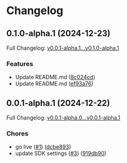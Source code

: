 # Changelog

## 0.1.0-alpha.1 (2024-12-23)

Full Changelog: [v0.0.1-alpha.1...v0.1.0-alpha.1](https://github.com/captainsza/empireshpere_sdk/compare/v0.0.1-alpha.1...v0.1.0-alpha.1)

### Features

* Update README.md ([8c024cd](https://github.com/captainsza/empireshpere_sdk/commit/8c024cd536db93f8a6bfa95b65d8a5de6e181b85))
* Update README.md ([ef93a76](https://github.com/captainsza/empireshpere_sdk/commit/ef93a76d91bace52041853679a2c732154f6aa3c))

## 0.0.1-alpha.1 (2024-12-22)

Full Changelog: [v0.0.1-alpha.0...v0.0.1-alpha.1](https://github.com/captainsza/empireshpere_sdk/compare/v0.0.1-alpha.0...v0.0.1-alpha.1)

### Chores

* go live ([#1](https://github.com/captainsza/empireshpere_sdk/issues/1)) ([dcbe893](https://github.com/captainsza/empireshpere_sdk/commit/dcbe893c511f27b0725bf803c9e659ec080b96c1))
* update SDK settings ([#3](https://github.com/captainsza/empireshpere_sdk/issues/3)) ([919db90](https://github.com/captainsza/empireshpere_sdk/commit/919db908bc8131aa99c414304996b3f2fa97ab72))
